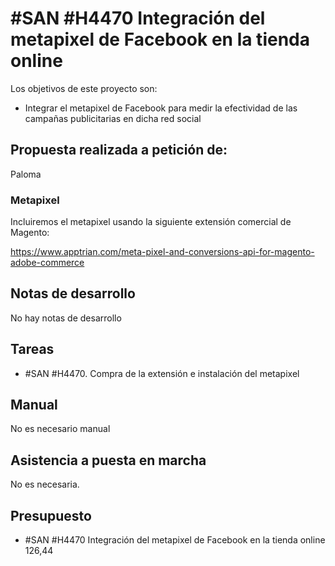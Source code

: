 # #SAN #H4470 Integración del metapixel de Facebook en la tienda online

Los objetivos de este proyecto son:
+ Integrar el metapixel de Facebook para medir la efectividad de las campañas publicitarias en dicha red social

## Propuesta realizada a petición de:
Paloma

### Metapixel
Incluiremos el metapixel usando la siguiente extensión comercial de Magento:

https://www.apptrian.com/meta-pixel-and-conversions-api-for-magento-adobe-commerce 


## Notas de desarrollo
No hay notas de desarrollo


## Tareas
* #SAN #H4470. Compra de la extensión e instalación del metapixel


## Manual
No es necesario manual

## Asistencia a puesta en marcha
No es necesaria.

## Presupuesto
* #SAN #H4470 Integración del metapixel de Facebook en la tienda online 126,44
